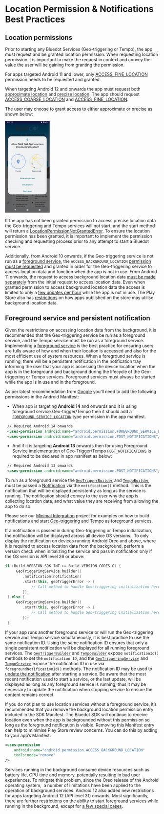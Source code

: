 Location Permission & Notifications Best Practices
============================================================

Location permissions
--------------------

Prior to starting any Bluedot Services (Geo-triggering or Tempo), the app must request and be granted location permission. When requesting location permission it is important to make the request in context and convey the value the user will be gaining from granting the permission.

For apps targeted Android 11 and lower, only [ACCESS_FINE_LOCATION](https://developer.android.com/reference/android/Manifest.permission#ACCESS_FINE_LOCATION) permission needs to be requested and granted.

When targeting Android 12 and onwards the app must request both [approximate location](https://developer.android.com/training/location/permissions#request-location-access-runtime) and [precise location](https://developer.android.com/training/location/permissions#accuracy). The app should request [ACCESS_COARSE_LOCATION](https://developer.android.com/reference/android/Manifest.permission#ACCESS_COARSE_LOCATION) and [ACCESS_FINE_LOCATION](https://developer.android.com/reference/android/Manifest.permission#ACCESS_FINE_LOCATION).

The user may choose to grant access to either approximate or precise as shown below:

![](../../assets/FlR1TT9c-146x300.png)

If the app has not been granted permission to access precise location data the Geo-triggering and Tempo services will not start, and the start method will return a [LocationPermissionNotGrantedError](https://android-docs.bluedot.io/-bluedot-s-d-k/au.com.bluedot.point/-location-permission-not-granted-error/index.html). To ensure the location permission has been granted, it is important to implement the permission checking and requesting process prior to any attempt to start a Bluedot service.

Additionally, from Android 10 onwards, if the Geo-triggering service is not run as a [foreground service](https://developer.android.com/guide/components/foreground-services), the `ACCESS_BACKGROUND_LOCATION` [permission must be requested](https://developer.android.com/training/location/permissions#background) and granted in order for the Geo-triggering service to access location data and function when the app is not in use. From Android 11 onwards, the request to access background location data [must be made separately](https://developer.android.com/about/versions/11/privacy/location#request-background-location-separately) from the initial request to access location data. Even when granted permission to access background location data the access is limited to only a [few updates per hour](https://developer.android.com/training/location/background#limit-updates) while the app is not in use. The Play Store also has [restrictions](https://support.google.com/googleplay/android-developer/answer/9799150) on how apps published on the store may utilise background location data.

Foreground service and persistent notification
----------------------------------------------

Given the restrictions on accessing location data from the background, it is recommended that the Geo-triggering service be run as a foreground service, and the Tempo service must be run as a foreground service. Implementing a [foreground service](https://developer.android.com/guide/components/foreground-services) is the best practice for ensuring users are fully aware of how and when their location is accessed and also for the most efficient use of system resources. When a foreground service is running, there will be a persistent notification in the notification tray informing the user that your app is accessing the device location when the app is in the foreground and background during the lifecycle of the Geo-triggering or Tempo services. Foreground services must always be started while the app is in use and in the foreground.

As per latest recommendation from [Google](https://support.google.com/googleplay/android-developer/answer/13392821?hl=en#zippy=%2Cwhat-is-a-foreground-service-permission-and-does-it-need-to-be-granted-by-the-user-before-starting-a-foreground-service%2Cwhat-is-changing-for-foreground-services-in-android%2Chow-do-i-know-what-foreground-service-type-to-use) you'll need to add the following permissions in the Android Manifest:
* When app is targeting **Android 14** and onwards and it is using foreground service Geo-trigger/Tempo then it should add a [`FOREGROUND_SERVICE_LOCATION`](https://developer.android.com/reference/android/Manifest.permission#FOREGROUND_SERVICE_LOCATION) type permission in the app manifest.

```xml title="AndroidManifest"
 // Required Android 14 onwards
 <uses-permission android:name="android.permission.FOREGROUND_SERVICE_LOCATION" />
 <uses-permission android:name="android.permission.POST_NOTIFICATIONS"/>   
```

* And if it is targeting **Android 13** onwards then for using Foreground Service implementation of Geo-Trigger/Tempo [`POST_NOTIFICATIONS`](https://developer.android.com/develop/ui/views/notifications/notification-permission) is required to be declared in app manifest as below:

```xml title="AndroidManifest"
 // Required Android 13 onwards
 <uses-permission android:name="android.permission.POST_NOTIFICATIONS"/>   
```

To run as a foreground service the [`GeoTriggerBuilder`](https://android-docs.bluedot.io/-bluedot-s-d-k/au.com.bluedot.point.net.engine/-geo-triggering-service/-geo-trigger-builder/index.html) and [`TempoBuilder`](https://android-docs.bluedot.io/-bluedot-s-d-k/au.com.bluedot.point.net.engine/-tempo-service/-tempo-builder/index.html) must be passed a [Notification](https://developer.android.com/training/notify-user/build-notification) via the `notification()` method. This is the notification that will be displayed persistently as long as the service is running. The notification should convey to the user why the app is collecting location data, and what value they are receiving from allowing the app to do so.

Please see our [Minimal Integration](https://github.com/Bluedot-Innovation/PointSDK-MinimalIntegrationExample-Android) project for examples on how to build notifications and start [Geo-triggering](https://github.com/Bluedot-Innovation/PointSDK-MinimalIntegrationExample-Android/blob/415b25f55e551718fd4525858f3db9346920f802/app/src/main/java/au/com/bluedot/minimalintegration/MainApplication.java#L93) and [Tempo](https://github.com/Bluedot-Innovation/PointSDK-MinimalIntegrationExample-Android/blob/415b25f55e551718fd4525858f3db9346920f802/app/src/main/java/au/com/bluedot/minimalintegration/MainApplication.java#L120) as foreground services.

If a notification is passed in during Geo-triggering or Tempo initialization, the notification will be displayed across all device OS versions.  To only display the notification on devices running Android Oreo and above, where it is required to access location data from the background, perform a version check when initializing the service and pass in notification only if the OS version is API level 26 or above:

```kotlin
if (Build.VERSION.SDK_INT >= Build.VERSION_CODES.O) {
     GeoTriggeringService.builder()
        .notification(notification)
        .start(this, geoTriggerError -> {
            // Call method to handle Geo-triggering initialization here.
        });
 } else {
     GeoTriggeringService.builder()
        .start(this, geoTriggerError -> {
            // Call method to handle Geo-triggering initialization here.
        });
 }
```

If your app runs another foreground service or will run the Geo-triggering service and Tempo service simultaneously, it is best practice to use the same notification ID. Using the same notification ID ensures that only a single persistent notification will be displayed for all running foreground services. The [`GeoTriggerBuilder`](https://android-docs.bluedot.io/-bluedot-s-d-k/au.com.bluedot.point.net.engine/-geo-triggering-service/-geo-trigger-builder/index.html) and [`TempoBuilder`](https://android-docs.bluedot.io/-bluedot-s-d-k/au.com.bluedot.point.net.engine/-tempo-service/-tempo-builder/index.html) expose `notificationId()` methods to set the `notification ID`, and the [`GeoTriggeringService`](https://android-docs.bluedot.io/-bluedot-s-d-k/au.com.bluedot.point.net.engine/-geo-triggering-service/index.html) and [`TempoService`](https://android-docs.bluedot.io/-bluedot-s-d-k/au.com.bluedot.point.net.engine/-tempo-service/index.html) expose the notification ID in use via `foregroundNotificationId()` methods. The notification ID may be used to [update the notification](https://developer.android.com/training/notify-user/build-notification#Updating) after starting a service. Be aware that the most recent notification used to start a service, or the last update, will be displayed as long as any foreground service is running, thus it may be necessary to update the notification when stopping service to ensure the content remains correct.

If you do not plan to use location services without a foreground service, it’s recommended that you remove the background location permission entry included in the SDK Manifest. The Bluedot SDK will continue to receive location even when the app is backgrounded without this permission so long as the foreground notification is visible. Removing this Manifest entry can help to minimise Play Store review concerns. You can do this by adding to your app’s Manifest:

```xml title="AndroidManifest"
<uses-permission
    android:name="android.permission.ACCESS_BACKGROUND_LOCATION"
    tools:node="remove"
/>
```

Services running in the background consume device resources such as battery life, CPU time and memory, potentially resulting in bad user experiences. To mitigate this problem, since the Oreo release of the Android operating system,  a number of limitations have been applied to the operation of background services. Android 12 also added new restrictions for apps targeting Android 12 (API level 31) onwards. Most significantly, there are further restrictions on the ability to start [foreground](https://developer.android.com/guide/components/foreground-services) services while running in the background, except for [a few special cases](https://developer.android.com/about/versions/12/foreground-services#cases-fgs-background-starts-allowed).
